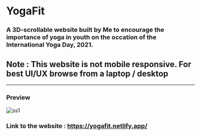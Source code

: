 # YogaFit

### A 3D-scrollable website built by Me to encourage the importance of yoga in youth on the occation of the International Yoga Day, 2021.

## Note : This website is not mobile responsive. For best UI/UX browse from a laptop / desktop

<hr>

### Preview
![ss1](https://user-images.githubusercontent.com/64016811/122528623-29a08b80-d03a-11eb-900f-ad12c7860432.jpg)

### Link to the website : https://yogafit.netlify.app/

